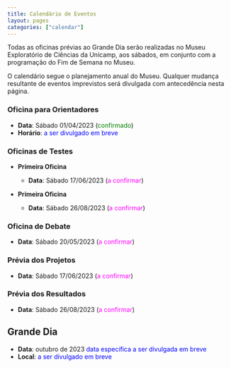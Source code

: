 ```yaml
---
title: Calendário de Eventos
layout: pages
categories: ["calendar"]
---
```


Todas as oficinas prévias ao Grande Dia serão realizadas no Museu Exploratório de Ciências da Unicamp, aos sábados, em conjunto com a programação do Fim de Semana no Museu.

O calendário segue o planejamento anual do Museu. Qualquer mudança resultante de eventos imprevistos será divulgada com antecedência nesta página.

### Oficina para Orientadores

* **Data**: Sábado 01/04/2023 (<span style="color:green">confirmado</span>)
* **Horário**: <span style="color:blue">a ser divulgado em breve</span>

### Oficinas de Testes

* **Primeira Oficina**
  * **Data**: Sábado 17/06/2023 (<span style="color:magenta">a confirmar</span>)

* **Primeira Oficina**
  * **Data**: Sábado 26/08/2023 (<span style="color:magenta">a confirmar</span>)

### Oficina de Debate

* **Data**: Sábado 20/05/2023 (<span style="color:magenta">a confirmar</span>)

### Prévia dos Projetos

* **Data**: Sábado 17/06/2023 (<span style="color:magenta">a confirmar</span>)

### Prévia dos Resultados

* **Data**: Sábado 26/08/2023 (<span style="color:magenta">a confirmar</span>)

## Grande Dia

* **Data**: outubro de 2023 <span style="color:blue">data específica a ser divulgada em breve</span>
* **Local**: <span style="color:blue">a ser divulgado em breve</span>